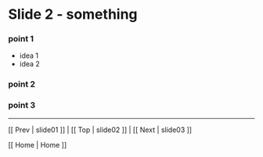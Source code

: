 
# Slide 2 - something

### point 1
 * idea 1
 * idea 2

### point 2
### point 3

***
[[ Prev | slide01 ]] | [[ Top | slide02 ]] | [[ Next | slide03 ]]

[[ Home | Home ]]